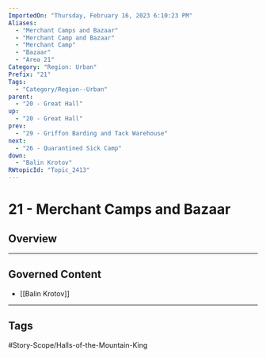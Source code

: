 ```yaml
---
ImportedOn: "Thursday, February 16, 2023 6:10:23 PM"
Aliases:
  - "Merchant Camps and Bazaar"
  - "Merchant Camp and Bazaar"
  - "Merchant Camp"
  - "Bazaar"
  - "Area 21"
Category: "Region: Urban"
Prefix: "21"
Tags:
  - "Category/Region--Urban"
parent:
  - "20 - Great Hall"
up:
  - "20 - Great Hall"
prev:
  - "29 - Griffon Barding and Tack Warehouse"
next:
  - "26 - Quarantined Sick Camp"
down:
  - "Balin Krotov"
RWtopicId: "Topic_2413"
---
```

# 21 - Merchant Camps and Bazaar
## Overview
---
## Governed Content
- [[Balin Krotov]]


---
## Tags
#Story-Scope/Halls-of-the-Mountain-King

